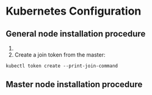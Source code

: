 # Kubernetes Configuration

## General node installation procedure
1. 
2. Create a join token from the master:
```
kubectl token create --print-join-command
```

## Master node installation procedure
